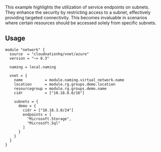 This example highlights the utilization of service endpoints on subnets. They enhance the security by restricting access to a subnet, effectively providing targeted connectivity. This becomes invaluable in scenarios where certain resources should be accessed solely from specific subnets.

## Usage

```hcl
module "network" {
  source  = "cloudnationhq/vnet/azure"
  version = "~> 0.3"

  naming = local.naming

  vnet = {
    name          = module.naming.virtual_network.name
    location      = module.rg.groups.demo.location
    resourcegroup = module.rg.groups.demo.name
    cidr          = ["10.18.0.0/16"]

    subnets = {
      demo = {
        cidr = ["10.18.3.0/24"]
        endpoints = [
          "Microsoft.Storage",
          "Microsoft.Sql"
        ]
      }
    }
  }
}
```
